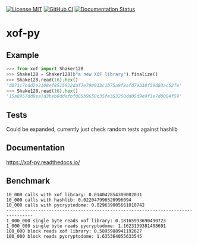 [![License MIT](https://img.shields.io/badge/License-MIT-brightgreen.svg)](https://github.com/GiacomoPope/xof-py/blob/main/LICENSE)
[![GitHub CI](https://github.com/GiacomoPope/xof-py/actions/workflows/CI.yml/badge.svg?branch=main)](https://github.com/GiacomoPope/xof-py/actions/workflows/ci.yml)
[![Documentation Status](https://readthedocs.org/projects/xof-py/badge/?version=latest)](https://xof-py.readthedocs.io/en/latest/?badge=latest)

# xof-py

## Example

```py
>>> from xof import Shaker128
>>> Shake128 = Shaker128(b"a new XOF library").finalize()
>>> Shake128.read(16).hex()
'd071c7cdd2e2108ef8515922daf7e790913c1b75a9f8afd79b38f59d03ac52fe'
>>> Shake128.read(16).hex()
'15a8957dd9ea7d3beb8ddafbf085b9658c35fe353260dd05d9e9f1e7d0004f59'
```

## Tests

Could be expanded, currently just check random tests against hashlib

## Documentation

https://xof-py.readthedocs.io/

## Benchmark

```
10_000 calls with xof library: 0.014042854309082031
10_000 calls with hashlib: 0.022047996520996094
10_000 calls with pycryptodome: 0.029639005661010742
--------------------------------------------------------------------------------
1_000_000 single byte reads xof library: 0.18165993690490723
1_000_000 single byte reads pycryptodome: 1.1623139381408691
100_000 block reads xof library: 0.5895988941192627
100_000 block reads pycryptodome: 1.635364055633545
```

